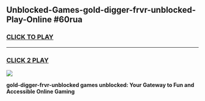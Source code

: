
## Unblocked-Games-gold-digger-frvr-unblocked-Play-Online #60rua
<h3>
<a href="https://news.freeplayer.one?title=gold-digger-frvr-unblocked&ref=3">CLICK TO PLAY</a></h3>
<hr>

<h3>
<a href="https://news.freeplayer.one?title=gold-digger-frvr-unblocked&ref=3">CLICK 2 PLAY</a>
  
</h3>

<a href="https://news.freeplayer.one?title=gold-digger-frvr-unblocked&ref=3"><img src="https://clearcache.store/games.png"></a>


**gold-digger-frvr-unblocked games unblocked: Your Gateway to Fun and Accessible Online Gaming**
